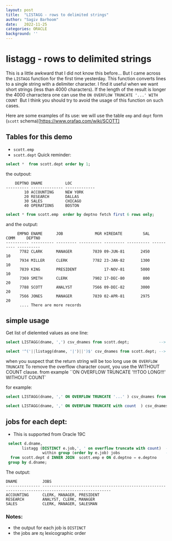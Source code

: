 ```yaml
---
layout: post
title:  "LISTAGG - rows to delimited strings"
author: "Sagiv Barhoom"
date:   2022-11-25
categories: ORACLE 
background: ''
---
```


# listagg - rows to delimited strings

This is a little awkward that I did not know this before... 
But I came across the `LISTAGG` function for the first time yesterday. 
This function converts lines to a single string with a delimiter character. 
I find it useful when we want short strings (less than 4000 characters). 
If the length of the result is longer the 4000 charractera one can use the `ON OVERFLOW TRUNCATE '...' WITH COUNT` 
But I think you should try to avoid the usage of this function on such cases.

Here are some examples of its use:
we will use the table `emp` and `dept` form (`scott` schema)[https://www.orafaq.com/wiki/SCOTT]

## Tables for this demo
- `scott.emp`
- `scott.dept`
Quick reminder:
```sql
select *  from scott.dept order by 1;
```
the outpout:
```
    DEPTNO DNAME          LOC          
---------- -------------- -------------
        10 ACCOUNTING     NEW YORK     
        20 RESEARCH       DALLAS       
        30 SALES          CHICAGO      
        40 OPERATIONS     BOSTON        
```        
```sql
select * from scott.emp  order by deptno fetch first 6 rows only;
```
and the output:
```
     EMPNO ENAME      JOB              MGR HIREDATE         SAL       COMM     DEPTNO
---------- ---------- --------- ---------- --------- ---------- ---------- ----------
      7782 CLARK      MANAGER         7839 09-JUN-81       2450                    10
      7934 MILLER     CLERK           7782 23-JAN-82       1300                    10
      7839 KING       PRESIDENT            17-NOV-81       5000                    10
      7369 SMITH      CLERK           7902 17-DEC-80        800                    20
      7788 SCOTT      ANALYST         7566 09-DEC-82       3000                    20
      7566 JONES      MANAGER         7839 02-APR-81       2975                    20
      .... There are more records
```


## simple usage 
Get list of dielemted values as one line:
```sql    
select LISTAGG(dname, ',') csv_dnames from scott.dept;             --> 'ACCOUNTING,RESEARCH,SALES,OPERATIONS'

select '^('||listagg(dname, '|')||')$' csv_dnames from scott.dept; --> ^(ACCOUNTING|RESEARCH|SALES|OPERATIONS)$
```
when you suspect that the return string will be too long use  `ON OVERFLOW TRUNCATE`
To remove the overflow character count, you use the WITHOUT COUNT clause.
 from example ``ON OVERFLOW TRUNCATE '!!!TOO LONG!!!' WITHOUT COUNT`

for example:
```sql    
select LISTAGG(dname, ',' ON OVERFLOW TRUNCATE '...' ) csv_dnames from scott.dept;  --> will tuncate the end of the string and concateinate to it '...'

select LISTAGG(dname, ',' ON OVERFLOW TRUNCATE with count  ) csv_dnames from scott.dept; --> will add info on the number of the omitted values 
```

## jobs for each dept:
 
 - This is supported from Oracle 19C 
```sql
 select d.dname,   
       listagg (DISTINCT e.job,', ' on overflow truncate with count)  -- DISTINCT is supporter from 19C
                within group (order by e.job) jobs                    -- here we order the csv list by jobs 
  from scott.dept d INNER JOIN  scott.emp e ON d.deptno = e.deptno     
 group by d.dname;
```
The output: 
```
DNAME           JOBS
--------------- ----------------------------------------------------------------------------------------------------
ACCOUNTING      CLERK, MANAGER, PRESIDENT
RESEARCH        ANALYST, CLERK, MANAGER
SALES           CLERK, MANAGER, SALESMAN
```
### Notes:
- the output for each job is `DISTINCT`
- the jobs  are ןמ lexicographic order 





